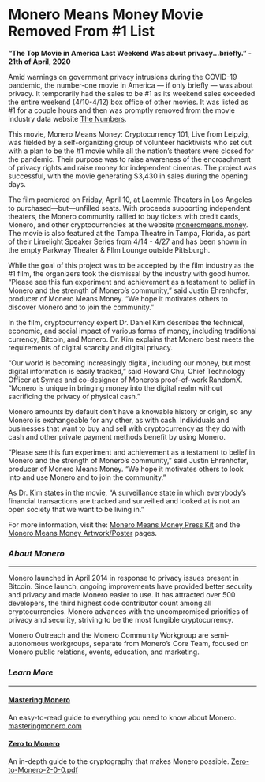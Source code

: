 # Monero Means Money Movie Removed From #1 List

**“The Top Movie in America Last Weekend Was about privacy...briefly.” - 21th of April, 2020**

Amid warnings on government privacy intrusions during the COVID-19 pandemic, the number-one movie in America — if only briefly — was about privacy. It temporarily had the sales to be #1 as its weekend sales exceeded the entire weekend (4/10-4/12) box office of other movies. It was listed as #1 for a couple hours and then was promptly removed from the movie industry data website [The Numbers](https://web.archive.org/web/20200413125904/https://www.the-numbers.com/weekend-box-office-chart).

This movie, Monero Means Money: Cryptocurrency 101, Live from Leipzig, was fielded by a self-organizing group of volunteer hacktivists who set out with a plan to be the #1 movie while all the nation’s theaters were closed for the pandemic. Their purpose was to raise awareness of the encroachment of privacy rights and raise money for independent cinemas. The project was successful, with the movie generating $3,430 in sales during the opening days.

The film premiered on Friday, April 10, at Laemmle Theaters in Los Angeles to purchased—but—unfilled seats. With proceeds supporting independent theaters, the Monero community rallied to buy tickets with credit cards, Monero, and other cryptocurrencies at the website [moneromeans.money](https://moneromeans.money/). The movie is also featured at the Tampa Theatre in Tampa, Florida, as part of their Limelight Speaker Series from 4/14 - 4/27 and has been shown in the empty Parkway Theater & FIlm Lounge outside Pittsburgh.

While the goal of this project was to be accepted by the film industry as the #1 film, the organizers took the dismissal by the industry with good humor. “Please see this fun experiment and achievement as a testament to belief in Monero and the strength of Monero’s community,” said Justin Ehrenhofer, producer of Monero Means Money. “We hope it motivates others to discover Monero and to join the community.”

In the film, cryptocurrency expert Dr. Daniel Kim describes the technical, economic, and social impact of various forms of money, including traditional currency, Bitcoin, and Monero. Dr. Kim explains that Monero best meets the requirements of digital scarcity and digital privacy.

“Our world is becoming increasingly digital, including our money, but most digital information is easily tracked,” said Howard Chu, Chief Technology Officer at Symas and co-designer of Monero’s proof-of-work RandomX. “Monero is unique in bringing money into the digital realm without sacrificing the privacy of physical cash.”

Monero amounts by default don’t have a knowable history or origin, so any Monero is exchangeable for any other, as with cash. Individuals and businesses that want to buy and sell with cryptocurrency as they do with cash and other private payment methods benefit by using Monero.

“Please see this fun experiment and achievement as a testament to belief in Monero and the strength of Monero’s community,” said Justin Ehrenhofer, producer of Monero Means Money. “We hope it motivates others to look into and use Monero and to join the community.”

As Dr. Kim states in the movie, “A surveillance state in which everybody’s financial transactions are tracked and surveilled and looked at is not an open society that we want to be living in.”

For more information, visit the: [Monero Means Money Press Kit](https://www.monerooutreach.org/news/monero-means-money-presskit.html) and the [Monero Means Money Artwork/Poster](https://www.monerooutreach.org/news/monero-means-money-artwork.html) pages.

### _About Monero_
---

Monero launched in April 2014 in response to privacy issues present in Bitcoin. Since launch, ongoing improvements have provided better security and privacy and made Monero easier to use. It has attracted over 500 developers, the third highest code contributor count among all cryptocurrencies. Monero advances with the uncompromised priorities of privacy and security, striving to be the most fungible cryptocurrency.

Monero Outreach and the Monero Community Workgroup are semi-autonomous workgroups, separate from Monero’s Core Team, focused on Monero public relations, events, education, and marketing.

### _Learn More_
---

#### [Mastering Monero](https://masteringmonero.com/)
An easy-to-read guide to everything you need to know about Monero.
[masteringmonero.com](https://masteringmonero.com/)
#### [Zero to Monero](https://www.getmonero.org/library/Zero-to-Monero-2-0-0.pdf)
An in-depth guide to the cryptography that makes Monero possible.
[Zero-to-Monero-2-0-0.pdf](https://www.getmonero.org/library/Zero-to-Monero-2-0-0.pdf)